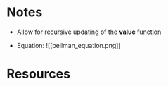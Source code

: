 

# Notes
- Allow for recursive updating of the **value** function

- Equation:
![[bellman_equation.png]]

# Resources